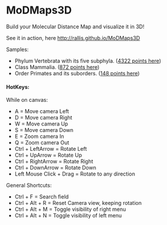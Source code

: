 # MoDMaps3D
Build your Molecular Distance Map and visualize it in 3D!

See it in action, here http://rallis.github.io/MoDMaps3D

Samples:
<ul>
<li>Phylum Vertebrata with its five subphyla. (<a href="http://rallis.github.io/MoDMaps3D/load.html?mapid=Animalia_mtDNA_Vertebrata.txt">4322 points here</a>)</li>
<li>Class Mammalia. (<a href="http://rallis.github.io/MoDMaps3D/load.html?mapid=Animalia_mtDNA_ClassMammalia.txt">872 points here</a>)</li>
<li>Order Primates and its suborders. (<a href="http://rallis.github.io/MoDMaps3D/load.html?mapid=Animalia_mtDNA_OrderPrimates.txt">148 points here</a>)</li>
</ul>

#### HotKeys:
While on canvas:
<ul>
<li>A = Move camera Left</li>
<li>D = Move camera Right</li>
<li>W = Move camera Up</li>
<li>S = Move camera Down</li>
<li>E = Zoom camera In</li>
<li>Q = Zoom camera Out</li>
<li>Ctrl + LeftArrow = Rotate Left</li>
<li>Ctrl + UpArrow = Rotate Up</li>
<li>Ctrl + RightArrow = Rotate Right</li>
<li>Ctrl + DownArrow = Rotate Down</li>
<li>Left Mouse Click + Drag = Rotate to any direction</li>
</ul>

General Shortcuts:
<ul>
<li>Ctrl + F = Search field</li>
<li>Ctrl + Alt + R = Reset Camera view, keeping rotation</li>
<li>Ctrl + Alt + M = Toggle visibility of right menu</li>
<li>Ctrl + Alt + N = Toggle visibility of left menu</li>
</ul>

